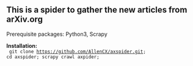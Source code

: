 This is a spider to gather the new articles from arXiv.org
------

Prerequisite packages: Python3, Scrapy

<b>Installation:</b> <br>
<code>
git clone https://github.com/AllenCX/axspider.git; cd axspider; scrapy crawl axpider;
</code>